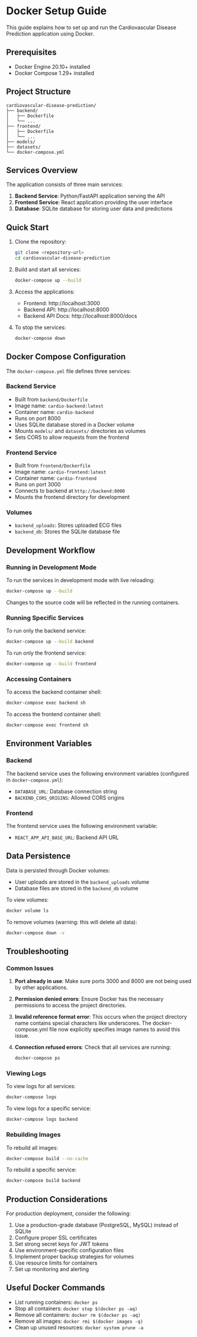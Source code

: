 # Docker Setup Guide

This guide explains how to set up and run the Cardiovascular Disease Prediction application using Docker.

## Prerequisites

- Docker Engine 20.10+ installed
- Docker Compose 1.29+ installed

## Project Structure

```
cardiovascular-disease-prediction/
├── backend/
│   ├── Dockerfile
│   └── ...
├── frontend/
│   ├── Dockerfile
│   └── ...
├── models/
├── datasets/
└── docker-compose.yml
```

## Services Overview

The application consists of three main services:

1. **Backend Service**: Python/FastAPI application serving the API
2. **Frontend Service**: React application providing the user interface
3. **Database**: SQLite database for storing user data and predictions

## Quick Start

1. Clone the repository:
   ```bash
   git clone <repository-url>
   cd cardiovascular-disease-prediction
   ```

2. Build and start all services:
   ```bash
   docker-compose up --build
   ```

3. Access the applications:
   - Frontend: http://localhost:3000
   - Backend API: http://localhost:8000
   - Backend API Docs: http://localhost:8000/docs

4. To stop the services:
   ```bash
   docker-compose down
   ```

## Docker Compose Configuration

The `docker-compose.yml` file defines three services:

### Backend Service
- Built from `backend/Dockerfile`
- Image name: `cardio-backend:latest`
- Container name: `cardio-backend`
- Runs on port 8000
- Uses SQLite database stored in a Docker volume
- Mounts `models/` and `datasets/` directories as volumes
- Sets CORS to allow requests from the frontend

### Frontend Service
- Built from `frontend/Dockerfile`
- Image name: `cardio-frontend:latest`
- Container name: `cardio-frontend`
- Runs on port 3000
- Connects to backend at `http://backend:8000`
- Mounts the frontend directory for development

### Volumes
- `backend_uploads`: Stores uploaded ECG files
- `backend_db`: Stores the SQLite database file

## Development Workflow

### Running in Development Mode

To run the services in development mode with live reloading:

```bash
docker-compose up --build
```

Changes to the source code will be reflected in the running containers.

### Running Specific Services

To run only the backend service:
```bash
docker-compose up --build backend
```

To run only the frontend service:
```bash
docker-compose up --build frontend
```

### Accessing Containers

To access the backend container shell:
```bash
docker-compose exec backend sh
```

To access the frontend container shell:
```bash
docker-compose exec frontend sh
```

## Environment Variables

### Backend
The backend service uses the following environment variables (configured in `docker-compose.yml`):
- `DATABASE_URL`: Database connection string
- `BACKEND_CORS_ORIGINS`: Allowed CORS origins

### Frontend
The frontend service uses the following environment variable:
- `REACT_APP_API_BASE_URL`: Backend API URL

## Data Persistence

Data is persisted through Docker volumes:
- User uploads are stored in the `backend_uploads` volume
- Database files are stored in the `backend_db` volume

To view volumes:
```bash
docker volume ls
```

To remove volumes (warning: this will delete all data):
```bash
docker-compose down -v
```

## Troubleshooting

### Common Issues

1. **Port already in use**: Make sure ports 3000 and 8000 are not being used by other applications.

2. **Permission denied errors**: Ensure Docker has the necessary permissions to access the project directories.

3. **Invalid reference format error**: This occurs when the project directory name contains special characters like underscores. The docker-compose.yml file now explicitly specifies image names to avoid this issue.

4. **Connection refused errors**: Check that all services are running:
   ```bash
   docker-compose ps
   ```

### Viewing Logs

To view logs for all services:
```bash
docker-compose logs
```

To view logs for a specific service:
```bash
docker-compose logs backend
```

### Rebuilding Images

To rebuild all images:
```bash
docker-compose build --no-cache
```

To rebuild a specific service:
```bash
docker-compose build backend
```

## Production Considerations

For production deployment, consider the following:

1. Use a production-grade database (PostgreSQL, MySQL) instead of SQLite
2. Configure proper SSL certificates
3. Set strong secret keys for JWT tokens
4. Use environment-specific configuration files
5. Implement proper backup strategies for volumes
6. Use resource limits for containers
7. Set up monitoring and alerting

## Useful Docker Commands

- List running containers: `docker ps`
- Stop all containers: `docker stop $(docker ps -aq)`
- Remove all containers: `docker rm $(docker ps -aq)`
- Remove all images: `docker rmi $(docker images -q)`
- Clean up unused resources: `docker system prune -a`